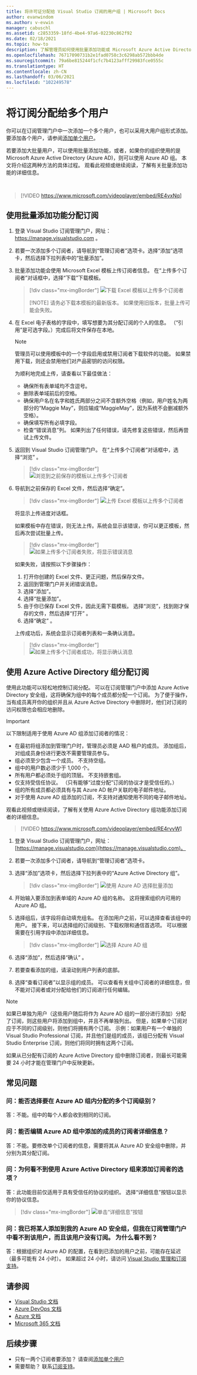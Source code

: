 ```yaml
---
title: 将许可证分配给 Visual Studio 订阅的用户组 | Microsoft Docs
author: evanwindom
ms.author: v-evwin
manager: cabuschl
ms.assetid: c2853359-18fd-4be4-97a6-02230c862f92
ms.date: 02/18/2021
ms.topic: how-to
description: 了解管理员如何使用批量添加功能或 Microsoft Azure Active Directory 组将许可证分配给多个订阅者
ms.openlocfilehash: 76717090731b2e1fad0758c3c6298ab572bbb4de
ms.sourcegitcommit: 79a6be815244f1cfc7b4123afff29983fce0555c
ms.translationtype: HT
ms.contentlocale: zh-CN
ms.lasthandoff: 03/06/2021
ms.locfileid: "102249578"
---
```

# <a name="assign-subscriptions-to-multiple-users"></a>将订阅分配给多个用户
你可以在订阅管理门户中一次添加一个多个用户，也可以采用大用户组形式添加。  要添加各个用户，请参阅[添加单个用户](assign-license.md)。

若要添加大批量用户，可以使用批量添加功能，或者，如果你的组织使用的是 Microsoft Azure Active Directory (Azure AD)，则可以使用 Azure AD 组。 本文将介绍这两种方法的具体过程。  观看此视频或继续阅读，了解有关批量添加功能的详细信息。 

<br>

> [!VIDEO https://www.microsoft.com/videoplayer/embed/RE4vxNq]

## <a name="use-bulk-add-to-assign-subscriptions"></a>使用批量添加功能分配订阅
1. 登录 Visual Studio 订阅管理门户，网址： <https://manage.visualstudio.com> 。

1. 若要一次添加多个订阅者，请导航到“管理订阅者”选项卡。选择“添加”选项卡，然后选择下拉列表中的“批量添加”。  

1. 批量添加功能会使用 Microsoft Excel 模板上传订阅者信息。 在“上传多个订阅者”对话框中，选择“下载”下载模板。
   > [!div class="mx-imgBorder"]
   > ![下载 Excel 模板以上传多个订阅者](media/download-template-upload-subscribers.png "下载空白 Excel 模板，开始批量分配过程。")
   >
   > [!NOTE]
   > 请务必下载本模板的最新版本。 如果使用旧版本，批量上传可能会失败。

1. 在 Excel 电子表格的字段中，填写想要为其分配订阅的个人的信息。 （“引用”是可选字段。）完成后将文件保存在本地。

    > [!NOTE]
    > 管理员可以使用模板中的一个字段启用或禁用订阅者下载软件的功能。  如果禁用下载，则还会禁用他们对产品密钥的访问权限。

   为顺利地完成上传，请查看以下最佳做法：

    - 确保所有表单域均不含逗号。
    - 删除表单域前后的空格。
    - 确保用户名在名字和姓氏两部分之间不含额外空格（例如，用户姓名为两部分的“Maggie May”，则应输成“MaggieMay”，因为系统不会删减额外空格）。
    - 确保填写所有必填字段。 
    - 检查“错误消息”列。  如果列出了任何错误，请先修复这些错误，然后再尝试上传文件。 

1. 返回到 Visual Studio 订阅管理门户。 在“上传多个订阅者”对话框中，选择“浏览” 。
   > [!div class="mx-imgBorder"]
   > ![浏览到之前保存的模板以上传多个订阅者](media/bulk-add-browse-saved-template.png "你可以浏览到文件位置，或将其拖放到此对话框中。")

1. 导航到之前保存的 Excel 文件，然后选择“确定”。
   > [!div class="mx-imgBorder"]
   > ![上传 Excel 模板以上传多个订阅者](media/bulk-upload-subscribers.png "此处将显示包含你的数据的模板。选择“确定”开始上传。")

    将显示上传进度对话框。

    如果模板中存在错误，则无法上传。系统会显示该错误，你可以更正模板，然后再次尝试批量上传。
   > [!div class="mx-imgBorder"]
   > ![如果上传多个订阅者失败，将显示错误消息](_img/assign-license-bulk/bulk-add-upload-failure.png "如果上传的文件包含错误，则将显示此消息。解决错误，然后再次执行批量添加过程。")

   如果失败，请按照以下步骤操作：
   1. 打开你创建的 Excel 文件、更正问题，然后保存文件。
   0. 返回到管理门户并关闭错误消息。
   0. 选择“添加”。
   0. 选择“批量添加”。
   0. 由于你已保存 Excel 文件，因此无需下载模板。  选择“浏览”，找到刚才保存的文件，然后选择“打开” 。
   0. 选择“确定” 。


    上传成功后，系统会显示订阅者列表和一条确认消息。
   > [!div class="mx-imgBorder"]
   > ![如果上传多个订阅者成功，将显示确认消息](_img/assign-license-bulk/bulk-add-upload-success.png "上传成功完成后，你将收到一条确认消息。")

## <a name="use-azure-active-directory-groups-to-assign-subscriptions"></a>使用 Azure Active Directory 组分配订阅 
使用此功能可以轻松地控制订阅分配。 可以在订阅管理门户中添加 Azure Active Directory 安全组，这将确保为组中的每个成员都分配一个订阅。 为了便于操作，当有成员离开你的组织并且从 Azure Active Directory 中删除时，他们对订阅的访问权限也会相应地删除。 


> [!IMPORTANT]
>
> 以下限制适用于使用 Azure AD 组添加订阅者的情况：
> - 在最初将组添加到管理门户时，管理员必须是 AAD 租户的成员。  添加组后，对组成员身份进行更改不需要管理员参与。 
> - 组必须至少包含一个成员。  不支持空组。
> - 组中的用户数必须少于 1,000 个。 
> - 所有用户都必须处于组的顶层。  不支持嵌套组。
> - 仅支持受信任协议。 （只有能够“过度分配”订阅的协议才是受信任的。）
> - 组的所有成员都必须具有与其 Azure AD 帐户关联的电子邮件地址。
> - 对于使用 Azure AD 组添加的订阅，不支持对通知使用不同的电子邮件地址。  

观看此视频或继续阅读，了解有关使用 Azure Active Directory 组功能添加订阅者的详细信息。 
<br>

> [!VIDEO https://www.microsoft.com/videoplayer/embed/RE4rvvW]

1. 登录 Visual Studio 订阅管理门户，网址：[https://manage.visualstudio.com](https://manage.visualstudio.com)。

2. 若要一次添加多个订阅者，请导航到“管理订阅者”选项卡。

3. 选择“添加”选项卡，然后选择下拉列表中的“Azure Active Directory 组”。  

   > [!div class="mx-imgBorder"]
   > ![使用 Azure AD 选择批量添加](_img/assign-license-bulk/bulk-add-aad.png "选择“使用 Azure AD 功能批量添加”以从 Azure Active Directory 组拉取订阅者。")

4. 开始输入要添加到表单域的 Azure AD 组的名称。 这将搜索组织内可用的 Azure AD 组。 

5. 选择组后，该字段将自动填充组名。 在添加用户之前，可以选择查看该组中的用户。 接下来，可以选择组的订阅级别、下载权限和通信首选项。 可以根据需要在引用字段中添加详细信息。 

   > [!div class="mx-imgBorder"]
   > ![选择 Azure AD 组](_img/assign-license-bulk/bulk-add-aad-details.png "选择 Azure AD 组的名称以添加该组中的订阅者。")

6. 选择“添加”，然后选择“确认” 。 

7. 若要查看添加的组，请滚动到用户列表的底部。  

8. 选择“查看订阅者”以显示组的成员。 可以查看有关组中订阅者的详细信息，但不能对订阅者或对分配给他们的订阅进行任何编辑。    

> [!NOTE]
> 如果已单独为用户（这些用户随后将作为 Azure AD 组的一部分进行添加）分配了订阅，则这些用户将添加到组中，并且不再单独列出。 但是，如果单个订阅对应于不同的订阅级别，则他们将拥有两个订阅。  示例：如果用户有一个单独的 Visual Studio Professional 订阅，并且他们是组的成员，该组已分配有 Visual Studio Enterprise 订阅，则他们将同时拥有这两个订阅。  
>
> 如果从已分配有订阅的 Azure Active Directory 组中删除订阅者，则最长可能需要 24 小时才能在管理门户中反映更新。 


## <a name="frequently-asked-questions"></a>常见问题
### <a name="q-can-i-choose-multiple-subscription-levels-to-be-assigned-within-an-azure-ad-group"></a>问：能否选择要在 Azure AD 组内分配的多个订阅级别？ 
答：不能。组中的每个人都会收到相同的订阅。 

### <a name="q-can-i-edit-subscriber-details-of-individuals-added-in-an-azure-ad-group"></a>问：能否编辑 Azure AD 组中添加的成员的订阅者详细信息？  
答：不能。要修改单个订阅者的信息，需要将其从 Azure AD 安全组中删除，并分别为其分配订阅。  

### <a name="q-why-cant-i-see-the-option-to-use-azure-active-directory-groups-to-add-subscribers"></a>问：为何看不到使用 Azure Active Directory 组来添加订阅者的选项？
答：此功能目前仅适用于具有受信任的协议的组织。  选择“详细信息”按钮以显示你的协议信息。

   > [!div class="mx-imgBorder"]
   > ![单击“详细信息”按钮](_img/assign-license-bulk/bulk-add-agreement.png "单击“详细信息”按钮以查看你拥有的协议类型")

### <a name="q-i-added-someone-to-my-azure-ad-security-group-but-i-dont-see-them-added-in-the-subscriptions-administration-portal-and-they-dont-have-a-subscription-why-not"></a>问：我已将某人添加到我的 Azure AD 安全组，但我在订阅管理门户中看不到该用户，而且该用户没有订阅。 为什么看不到？  
答：根据组织对 Azure AD 的配置，在看到已添加的用户之前，可能存在延迟（最多可能有 24 小时）。 如果超过 24 小时，请访问 [Visual Studio 管理和订阅支持](https://my.visualstudio.com/gethelp)。  

## <a name="see-also"></a>请参阅
- [Visual Studio 文档](/visualstudio/)
- [Azure DevOps 文档](/azure/devops/)
- [Azure 文档](/azure/)
- [Microsoft 365 文档](/microsoft-365/)

## <a name="next-steps"></a>后续步骤
- 只有一两个订阅者要添加？  请查阅[添加单个用户](assign-license.md)
- 需要帮助？ 联系[订阅支持](https://visualstudio.microsoft.com/subscriptions/support/)。